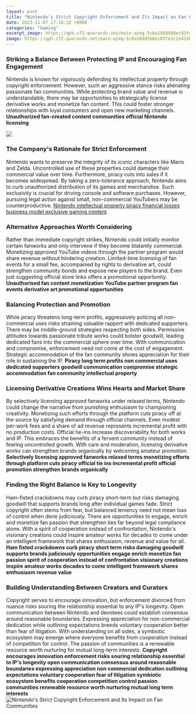 ```yaml
---
layout: post
title: "Nintendo's Strict Copyright Enforcement and Its Impact on Fan Communities"
date: 2023-11-07 17:18:22 +0000
categories: "Gaming"
excerpt_image: https://qph.cf2.quoracdn.net/main-qimg-5c6a10dd5b6ec03fe2c2e43369ff1bbf-pjlq
image: https://qph.cf2.quoracdn.net/main-qimg-5c6a10dd5b6ec03fe2c2e43369ff1bbf-pjlq
---
```


### Striking a Balance Between Protecting IP and Encouraging Fan Engagement
Nintendo is known for vigorously defending its intellectual property through copyright enforcement. However, such an aggressive stance risks alienating passionate fan communities. While protecting brand value and revenue is understandable, there may be opportunities to strategically license derivative works and monetize fan content. This could foster stronger relationships with loyal consumers and open new marketing channels. **Unauthorized fan-created content communities official Nintendo licensing** 

![](https://i.redd.it/gz3uvbuv4sc41.jpg)
### The Company's Rationale for Strict Enforcement
Nintendo wants to preserve the integrity of its iconic characters like Mario and Zelda. Uncontrolled use of these properties could damage their commercial value over time. Furthermore, piracy cuts into sales if it becomes widespread. By taking a zero-tolerance approach, Nintendo aims to curb unauthorized distribution of its games and merchandise. Such exclusivity is crucial for driving console and software purchases. However, pursuing legal action against small, non-commercial YouTubers may be counterproductive. [Nintendo intellectual property piracy financial losses business model exclusive gaming content](https://store.fi.io.vn/xmas-matching-funny-santa-riding-shetland-sheepdog-christmas-3-2)
### Alternative Approaches Worth Considering 
Rather than immediate copyright strikes, Nintendo could initially monitor certain fanworks and only intervene if they become blatantly commercial. Monetizing approved YouTube videos through the partner program would share revenue without hindering creation. Limited-time licensing of fan events for a small fee, accompanied by rights to derivative art, could strengthen community bonds and expose new players to the brand. Even just suggesting official store links offers a promotional opportunity. **Unauthorised fan content monetization YouTube partner program fan events derivative art promotional opportunities**  
### Balancing Protection and Promotion 
While piracy threatens long-term profits, aggressively policing all non-commercial uses risks straining valuable rapport with dedicated supporters. There may be middle-ground strategies respecting both sides. Permissive attitudes towards passionate tribute works could bolster goodwill, leading dedicated fans into the commercial sphere over time. With communication and compromise, enforcement need not come at the cost of engagement. Strategic accommodation of the fan community shows appreciation for their role in sustaining the IP. **Piracy long term profits non commercial uses dedicated supporters goodwill communication compromise strategic accommodation fan community intellectual property**
### Licensing Derivative Creations Wins Hearts and Market Share
By selectively licensing approved fanworks under relaxed terms, Nintendo could change the narrative from punishing enthusiasm to championing creativity. Monetizing such efforts through the platform cuts piracy off at the source by satisfying demand through official channels. Even modest per-work fees and a share of ad revenue represents incremental profit with no production costs. Official tie-ins increase discoverability for both works and IP. This embraces the benefits of a fervent community instead of fearing uncontrolled growth. With care and moderation, licensing derivative works can strengthen brands organically by welcoming amateur promotion. **Selectively licensing approved fanworks relaxed terms monetizing efforts through platform cuts piracy official tie ins incremental profit official promotion strengthen brands organically**  
### Finding the Right Balance is Key to Longevity 
Ham-fisted crackdowns may curb piracy short-term but risks damaging goodwill that supports brands long after individual games fade. Strict copyright often stems from fear, but balanced leniency need not mean loss of control when done judiciously. There are opportunities to engage, enrich and monetize fan passion that strengthen ties far beyond legal compliance alone. With a spirit of cooperation instead of confrontation, Nintendo's visionary creations could inspire amateur works for decades to come under an intelligent framework that shares enthusiasm, revenue and value for all. **Ham fisted crackdowns curb piracy short term risks damaging goodwill supports brands judiciously opportunities engage enrich monetize fan passion spirit of cooperation instead of confrontation visionary creations inspire amateur works decades to come intelligent framework shares enthusiasm revenue value**
### Building Understanding Between Creators and Curators 
Copyright serves to encourage innovation, but enforcement divorced from nuance risks souring the relationship essential to any IP's longevity. Open communication between Nintendo and devotees could establish consensus around reasonable boundaries. Expressing appreciation for non-commercial dedication while outlining expectations breeds voluntary cooperation better than fear of litigation. With understanding on all sides, a symbiotic ecosystem may emerge where everyone benefits from cooperation instead of competition for control. The passion of communities is a renewable resource worth nurturing for mutual long-term interests. **Copyright encourages innovation enforcement risks souring relationship essential to IP's longevity open communication consensus around reasonable boundaries expressing appreciation non commercial dedication outlining expectations voluntary cooperation fear of litigation symbiotic ecosystem benefits cooperation competition control passion communities renewable resource worth nurturing mutual long term interests**
![Nintendo's Strict Copyright Enforcement and Its Impact on Fan Communities](https://qph.cf2.quoracdn.net/main-qimg-5c6a10dd5b6ec03fe2c2e43369ff1bbf-pjlq)